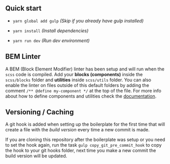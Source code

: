 ## Quick start

- `yarn global add gulp` _(Skip if you already have gulp installed)_

- `yarn install` _(Install dependencies)_

- `yarn run dev` _(Run dev environment)_

## BEM Linter

A BEM (Block Element Modifier) linter has been setup and will run when the `scss` code is compiled. Add your __blocks (components)__ inside the `scss/blocks` folder and __utilities__ inside `scss/utils` folder. You can also enable the linter on files outside of this default folders by adding the comment `/** @define my-component */` at the top of the file. For more info about how to define components and utilities check the [documentation](https://github.com/postcss/postcss-bem-linter#define-componentsutilities-with-a-comment).

## Versioning / Caching

A git hook is added when setting up the boilerplate for the first time that will create a file with the _build version_ every time a new commit is made.

If you are cloning this repository after the boilerplate was setup or you need to set the hook again, run the task `gulp copy_git_pre_commit_hook` to copy the hook to your git hooks folder, next time you make a new commit the build version will be updated.
